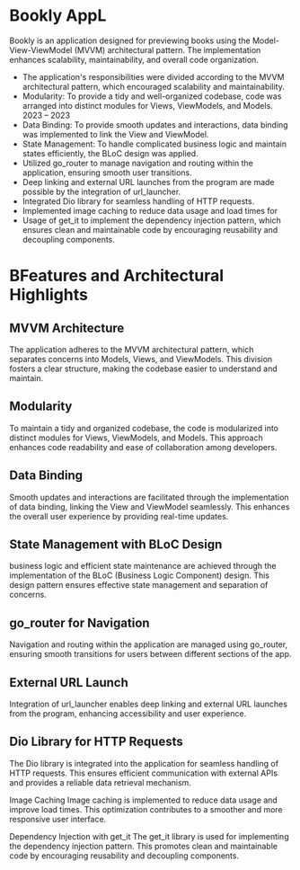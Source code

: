 <h1>Bookly AppL</h1>
Bookly is an application designed for previewing books using the Model-View-ViewModel (MVVM) architectural pattern. The implementation enhances scalability, maintainability, and overall code organization.

- The application's responsibilities were divided according to the MVVM
architectural pattern, which encouraged scalability and maintainability.
- Modularity: To provide a tidy and well-organized codebase, code was arranged
into distinct modules for Views, ViewModels, and Models.
2023 – 2023
- Data Binding: To provide smooth updates and interactions, data binding was
implemented to link the View and ViewModel.
- State Management: To handle complicated business logic and maintain states
efficiently, the BLoC design was applied.
- Utilized go_router to manage navigation and routing within the application,
ensuring smooth user transitions.
- Deep linking and external URL launches from the program are made possible by
the integration of url_launcher.
- Integrated Dio library for seamless handling of HTTP requests.
- Implemented image caching to reduce data usage and load times for
- Usage of get_it to implement the dependency injection pattern, which ensures
clean and maintainable code by encouraging reusability and decoupling
components.

<h1>BFeatures and Architectural Highlights</h1>
<h2>MVVM Architecture</h2>
The application adheres to the MVVM architectural pattern, which separates concerns into Models, Views, and ViewModels. This division fosters a clear structure, making the codebase easier to understand and maintain.

<h2>Modularity</h2>
To maintain a tidy and organized codebase, the code is modularized into distinct modules for Views, ViewModels, and Models. This approach enhances code readability and ease of collaboration among developers.

<h2>Data Binding</h2>
Smooth updates and interactions are facilitated through the implementation of data binding, linking the View and ViewModel seamlessly. This enhances the overall user experience by providing real-time updates.

<h2>State Management with BLoC Design</h2>
business logic and efficient state maintenance are achieved through the implementation of the BLoC (Business Logic Component) design. This design pattern ensures effective state management and separation of concerns.

<h2>go_router for Navigation</h2>
Navigation and routing within the application are managed using go_router, ensuring smooth transitions for users between different sections of the app.

<h2>External URL Launch</h2>
Integration of url_launcher enables deep linking and external URL launches from the program, enhancing accessibility and user experience.

<h2>Dio Library for HTTP Requests</h2>
The Dio library is integrated into the application for seamless handling of HTTP requests. This ensures efficient communication with external APIs and provides a reliable data retrieval mechanism.

Image Caching
Image caching is implemented to reduce data usage and improve load times. This optimization contributes to a smoother and more responsive user interface.

Dependency Injection with get_it
The get_it library is used for implementing the dependency injection pattern. This promotes clean and maintainable code by encouraging reusability and decoupling components.
